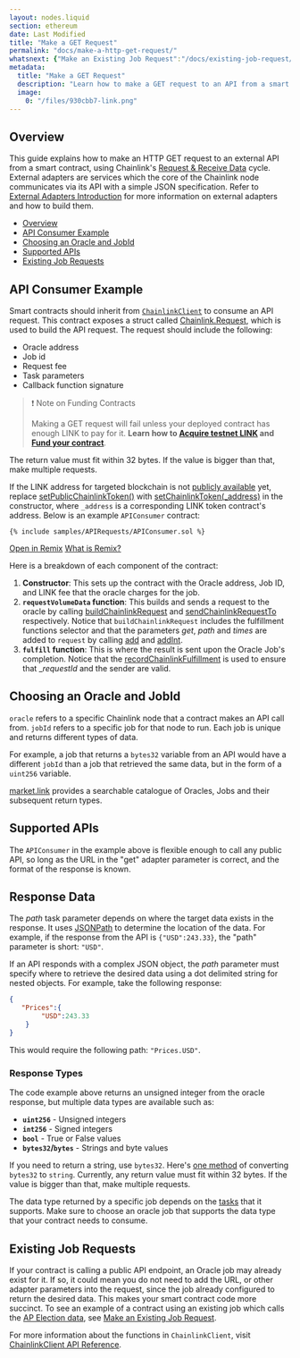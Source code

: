 ```yaml
---
layout: nodes.liquid
section: ethereum
date: Last Modified
title: "Make a GET Request"
permalink: "docs/make-a-http-get-request/"
whatsnext: {"Make an Existing Job Request":"/docs/existing-job-request/", "Multi-Variable Responses":"/docs/multi-variable-responses/"}
metadata:
  title: "Make a GET Request"
  description: "Learn how to make a GET request to an API from a smart contract, using Chainlink."
  image:
    0: "/files/930cbb7-link.png"
---
```


## Overview

This guide explains how to make an HTTP GET request to an external API from a smart contract, using Chainlink's [Request & Receive Data](../request-and-receive-data/) cycle. External adapters are services which the core of the Chainlink node communicates via its API with a simple JSON specification. Refer to [External Adapters Introduction](../external-adapters/) for more information on external adapters and how to build them.

+ [Overview](#overview)
+ [API Consumer Example](#api-consumer-example)
+ [Choosing an Oracle and JobId](#choosing-an-oracle-and-jobid)
+ [Supported APIs](#supported-apis)
+ [Existing Job Requests](#existing-job-requests)

## API Consumer Example

Smart contracts should inherit from [`ChainlinkClient`](https://github.com/smartcontractkit/chainlink/blob/master/contracts/src/v0.8/ChainlinkClient.sol) to consume an API request. This contract exposes a struct called [Chainlink.Request](../chainlink-framework/#chainlinkrequest), which is used to build the API request. The request should include the following:

- Oracle address
- Job id
- Request fee
- Task parameters
- Callback function signature

>❗️ Note on Funding Contracts
>
> Making a GET request will fail unless your deployed contract has enough LINK to pay for it. **Learn how to [Acquire testnet LINK](../acquire-link/) and [Fund your contract](../fund-your-contract/)**.

The return value must fit within 32 bytes. If the value is bigger than that, make multiple requests.

If the LINK address for targeted blockchain is not [publicly available](../link-token-contracts/) yet, replace [setPublicChainlinkToken()](../chainlink-framework/#setpublicchainlinktoken) with [setChainlinkToken(_address)](../chainlink-framework/#setchainlinktoken) in the constructor, where `_address` is a corresponding LINK token contract's address. Below is an example `APIConsumer` contract:

```solidity Kovan
{% include samples/APIRequests/APIConsumer.sol %}
```
<div class="remix-callout">
    <a href="https://remix.ethereum.org/#url=https://docs.chain.link/samples/APIRequests/APIConsumer.sol" target="_blank" >Open in Remix</a>
    <a href="/docs/conceptual-overview/#what-is-remix" >What is Remix?</a>
</div>

Here is a breakdown of each component of the contract:

1. **Constructor**: This sets up the contract with the Oracle address, Job ID, and LINK fee that the oracle charges for the job.
2. **`requestVolumeData` function**: This builds and sends a request to the oracle by calling [buildChainlinkRequest](../chainlink-framework/#buildchainlinkrequest) and [sendChainlinkRequestTo](../chainlink-framework/#sendChainlinkRequestTo) respectively. Notice that `buildChainlinkRequest` includes the fulfillment functions selector and that the parameters _get_, _path_ and _times_ are added to `request` by calling [add](../chainlink-framework/#add) and [addInt](../chainlink-framework/#addInt).
3. **`fulfill` function**: This is where the result is sent upon the Oracle Job's completion. Notice that the [recordChainlinkFulfillment](../chainlink-framework/#recordchainlinkfulfillment) is used to ensure that __requestId_ and the sender are valid.

## Choosing an Oracle and JobId

`oracle` refers to a specific Chainlink node that a contract makes an API call from. `jobId` refers to a specific job for that node to run. Each job is unique and returns different types of data.

For example, a job that returns a `bytes32` variable from an API would have a different `jobId` than a job that retrieved the same data, but in the form of a `uint256` variable.

[market.link](https://market.link/) provides a searchable catalogue of Oracles, Jobs and their subsequent return types.

## Supported APIs

The `APIConsumer` in the example above is flexible enough to call any public API, so long as the URL in the "get" adapter parameter is correct, and the format of the response is known.

## Response Data

The *path* task parameter depends on where the target data exists in the response. It uses [JSONPath](https://jsonpath.com/) to determine the location of the data. For example, if the response from the API is `{"USD":243.33}`, the "path" parameter is short: `"USD"`.

If an API responds with a complex JSON object, the *path* parameter must specify where to retrieve the desired data using a dot delimited string for nested objects. For example, take the following response:

```json
{
   "Prices":{
        "USD":243.33
    }
}
```

This would require the following path: `"Prices.USD"`.

### Response Types

The code example above returns an unsigned integer from the oracle response, but multiple data types are available such as:

* **`uint256`** - Unsigned integers
* **`int256`** - Signed integers
* **`bool`** - True or False values
* **`bytes32`/`bytes`** - Strings and byte values

If you need to return a string, use `bytes32`. Here's [one method](https://gist.github.com/alexroan/a8caf258218f4065894ecd8926de39e7) of converting `bytes32` to `string`. Currently, any return value must fit within 32 bytes. If the value is bigger than that, make multiple requests.

The data type returned by a specific job depends on the [tasks](/docs/tasks/) that it supports. Make sure to choose an oracle job that supports the data type that your contract needs to consume.

## Existing Job Requests

If your contract is calling a public API endpoint, an Oracle job may already exist for it. If so, it could mean you do not need to add the URL, or other adapter parameters into the request, since the job already configured to return the desired data. This makes your smart contract code more succinct. To see an example of a contract using an existing job which calls the [AP Election data](https://developer.ap.org/ap-elections-api/), see [Make an Existing Job Request](../existing-job-request/).

For more information about the functions in `ChainlinkClient`, visit [ChainlinkClient API Reference](../chainlink-framework/).
